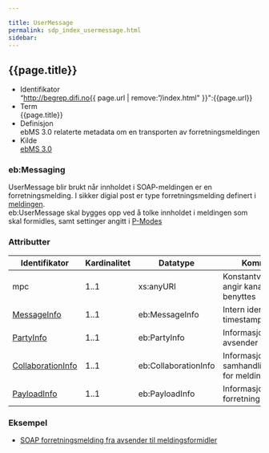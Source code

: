 ```yaml
---

title: UserMessage  
permalink: sdp_index_usermessage.html
sidebar:
---
```


## {{page.title}}

  - Identifikator  
    “http://begrep.difi.no{{ page.url | remove:”/index.html"
    }}":{{page.url}}
  - Term  
    {{page.title}}
  - Definisjon  
    ebMS 3.0 relaterte metadata om en transporten av
    forretningsmeldingen
  - Kilde  
    [ebMS 3.0](http://docs.oasis-open.org/ebxml-msg/ebms/v3.0/core/os/ebms_core-3.0-spec-os.html)

### eb:Messaging

UserMessage blir brukt når innholdet i SOAP-meldingen er en
forretningsmelding. I sikker digial post er type forretningsmelding
definert i [meldingen](../../meldinger/index.md).  
eb:UserMessage skal bygges opp ved å tolke innholdet i meldingen som
skal formidles, samt settinger angitt i
[P-Modes](../Meldingsutveksling/index.md)

### Attributter

| Identifikator | Kardinalitet | Datatype | Kommentar |
| --- | --- | --- | --- |
| mpc | 1..1 | xs:anyURI | Konstantverdi som angir kanal som skal benyttes |
| [MessageInfo](MessageInfo.md) | 1..1 | eb:MessageInfo | Intern identifikator og timestamp |
| [PartyInfo](PartyInfo.md) | 1..1 | eb:PartyInfo | Informasjon om avsender og mottaker |
| [CollaborationInfo](CollaborationInfo.md) | 1..1 | eb:CollaborationInfo | Informasjon om avtalt samhandlingsmønster for meldingen |
| [PayloadInfo](PayloadInfo.md) | 1..1 | eb:PayloadInfo | Informasjon om selve forretningsmeldingen |

### Eksempel

  - [SOAP forretningsmelding fra avsender til
    meldingsformidler](../../eksempler/soap/1_request_forretningsmelding_fra_postavsender_til_meldingsformidler.xml)
